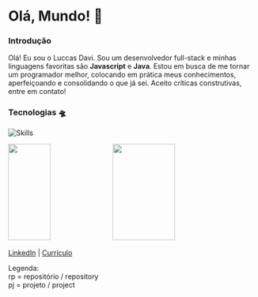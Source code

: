 # Olá, Mundo! 🖖
### Introdução
Olá! Eu sou o Luccas Davi. Sou um desenvolvedor full-stack e minhas linguagens favoritas são **Javascript** e **Java**.
Estou em busca de me tornar um programador melhor, colocando em prática meus conhecimentos, aperfeiçoando e consolidando o que já sei. Aceito críticas construtivas, entre em contato!

### Tecnologias 🛸

![Skills](https://skillicons.dev/icons?i=js,html,css,java,python,php,mysql,figma,git)

<div align="left">
<img width="41%" height="195px" src="https://github-readme-stats.vercel.app/api?username=davittiw&theme=transparent&show_icons=true&hide_border=true&text_color=fff&title_color=fff"/>
<img width="50%" height="195px" src="https://github-readme-stats.vercel.app/api/top-langs/?username=davittiw&layout=compact&theme=transparent&hide_border=true&text_color=fff&title_color=fff"/>
</div>

[LinkedIn](https://www.linkedin.com/in/davttiw) | [Currículo](https://docs.google.com/document/d/1ZxRJ5TM8hrgmZO-ilaMYskb22-Nc2ioq-1W6TNh5CaQ/edit?usp=drive_link)

Legenda: </br>
rp = repositório / repository </br>
pj = projeto / project

